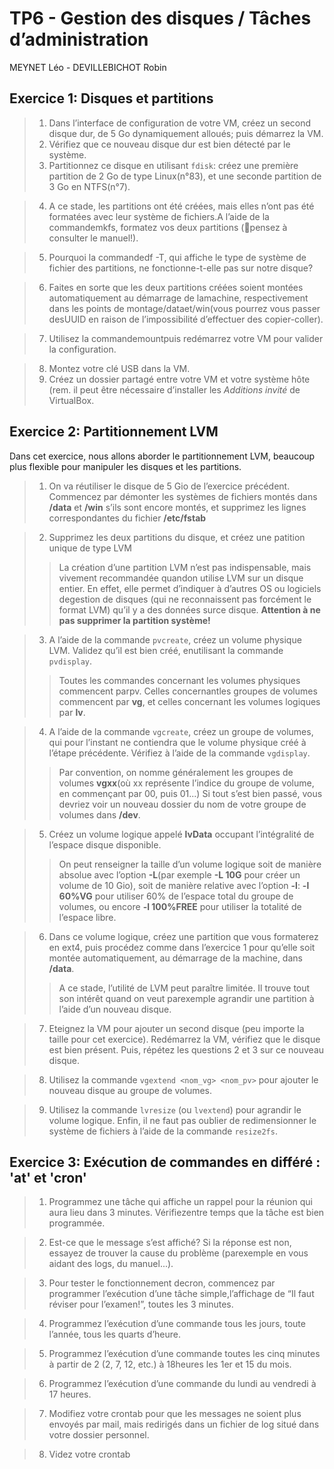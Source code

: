 # TP6 - Gestion des disques / Tâches d’administration
MEYNET Léo - DEVILLEBICHOT Robin

## Exercice 1: Disques et partitions
  > 1. Dans l’interface de configuration de votre VM, créez un second disque dur, de 5 Go dynamiquement alloués; puis démarrez la VM.
  > 2. Vérifiez que ce nouveau disque dur est bien détecté par le système.
  > 3. Partitionnez ce disque en utilisant `fdisk`: créez une première partition de 2 Go de type Linux(n°83), et une seconde partition de 3 Go en NTFS(n°7).
  
  > 4. A ce stade, les partitions ont été créées, mais elles n’ont pas été formatées avec leur système de fichiers.A l’aide de la commandemkfs, formatez vos deux partitions (pensez à consulter le manuel!).
  
  > 5. Pourquoi la commandedf -T, qui affiche le type de système de fichier des partitions, ne fonctionne-t-elle pas sur notre disque?
  
  > 6. Faites en sorte que les deux partitions créées soient montées automatiquement au démarrage de lamachine, respectivement dans les points de montage/dataet/win(vous pourrez vous passer desUUID en raison de l’impossibilité d’effectuer des copier-coller).
  
  > 7. Utilisez la commandemountpuis redémarrez votre VM pour valider la configuration.
  
  > 8. Montez votre clé USB dans la VM.
  > 9. Créez un dossier partagé entre votre VM et votre système hôte (rem. il peut être nécessaire d’installer les *Additions invité* de VirtualBox.

## Exercice 2: Partitionnement LVM
  Dans cet exercice, nous allons aborder le partitionnement LVM, beaucoup plus flexible pour manipuler les disques et les partitions.  
  
  > 1. On va réutiliser le disque de 5 Gio de l’exercice précédent. Commencez par démonter les systèmes de fichiers montés dans **/data** et **/win** s’ils sont encore montés, et supprimez les lignes correspondantes du fichier **/etc/fstab**  
  
  > 2. Supprimez les deux partitions du disque, et créez une patition unique de type LVM
  > > La création d’une partition LVM n’est pas indispensable, mais vivement recommandée quandon utilise LVM sur un disque entier. En effet, elle permet d’indiquer à d’autres OS ou logiciels degestion de disques (qui ne reconnaissent pas forcément le format LVM) qu’il y a des données surce disque.
  > > **Attention à ne pas supprimer la partition système!**  
  
  > 3. A l’aide de la commande `pvcreate`, créez un volume physique LVM. Validez qu’il est bien créé, enutilisant la commande `pvdisplay`.
  > > Toutes les commandes concernant les volumes physiques commencent parpv. Celles concernantles groupes de volumes commencent par **vg**, et celles concernant les volumes logiques par **lv**.  
  
  > 4. A l’aide de la commande `vgcreate`, créez un groupe de volumes, qui pour l’instant ne contiendra que le volume physique créé à l’étape précédente. Vérifiez à l’aide de la commande `vgdisplay`.
  > > Par convention, on nomme généralement les groupes de volumes **vgxx**(où xx représente l’indice du groupe de volume, en commençant par 00, puis 01...)
  > > Si tout s’est bien passé, vous devriez voir un nouveau dossier du nom de votre groupe de volumes dans **/dev**.  
  
  > 5. Créez un volume logique appelé **lvData** occupant l’intégralité de l’espace disque disponible.
  > > On peut renseigner la taille d’un volume logique soit de manière absolue avec l’option **-L**(par exemple **-L 10G** pour créer un volume de 10 Gio), soit de manière relative avec l’option **-l**: **-l 60%VG** pour utiliser 60% de l’espace total du groupe de volumes, ou encore **-l 100%FREE** pour utiliser la totalité de l’espace libre.  
  
  > 6. Dans ce volume logique, créez une partition que vous formaterez en ext4, puis procédez comme dans l’exercice 1 pour qu’elle soit montée automatiquement, au démarrage de la machine, dans **/data**.
  > > A ce stade, l’utilité de LVM peut paraître limitée. Il trouve tout son intérêt quand on veut parexemple agrandir une partition à l’aide d’un nouveau disque.  
  
  > 7. Eteignez la VM pour ajouter un second disque (peu importe la taille pour cet exercice). Redémarrez la VM, vérifiez que le disque est bien présent. Puis, répétez les questions 2 et 3 sur ce nouveau disque.  
  
  > 8. Utilisez la commande `vgextend <nom_vg> <nom_pv>` pour ajouter le nouveau disque au groupe de volumes.  
  
  > 9. Utilisez la commande `lvresize` (ou `lvextend`) pour agrandir le volume logique. Enfin, il ne faut pas oublier de redimensionner le système de fichiers à l’aide de la commande `resize2fs`.

## Exercice 3: Exécution de commandes en différé : 'at' et 'cron'
  > 1. Programmez une tâche qui affiche un rappel pour la réunion qui aura lieu dans 3 minutes. Vérifiezentre temps que la tâche est bien programmée.  
  
  > 2. Est-ce que le message s’est affiché? Si la réponse est non, essayez de trouver la cause du problème (parexemple en vous aidant des logs, du manuel...).  
  
  > 3. Pour tester le fonctionnement decron, commencez par programmer l’exécution d’une tâche simple,l’affichage de “Il faut réviser pour l’examen!”, toutes les 3 minutes.  
  
  > 4. Programmez l’exécution d’une commande tous les jours, toute l’année, tous les quarts d’heure.  
  
  > 5. Programmez l’exécution d’une commande toutes les cinq minutes à partir de 2 (2, 7, 12, etc.) à 18heures les 1er et 15 du mois.  
  
  > 6. Programmez l’exécution d’une commande du lundi au vendredi à 17 heures.  
  
  > 7. Modifiez votre crontab pour que les messages ne soient plus envoyés par mail, mais redirigés dans un fichier de log situé dans votre dossier personnel.  
  
  > 8. Videz votre crontab  
